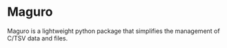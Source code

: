 # Maguro
Maguro is a lightweight python package that simplifies the management of C/TSV data and files.
